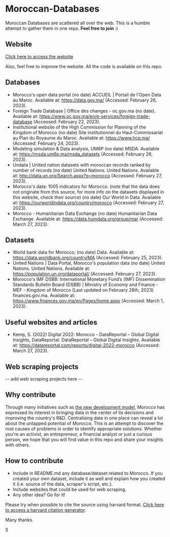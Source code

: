 # Moroccan-Databases

Moroccan Databases are scattered all over the web. This is a humble attempt to gather them in one repo. **Feel free to join** :)

## Website

[Click here to access the website](https://datamorocco.com/)

Also, feel free to improve the website. All the code is available on this repo.

## Databases

-   Morocco's open data portal (no date) ACCUEIL | Portail de l'Open Data au Maroc. Available at: https://data.gov.ma/ (Accessed: February 26, 2023).
-   Foreign Trade Database | Office des changes - oc.gov.ma (no date). Available at: https://www.oc.gov.ma/en/e-services/foreign-trade-database (Accessed: February 22, 2023).
-   Institutional website of the High Commission for Planning of the Kingdom of Morocco (no date) Site institutionnel du Haut-Commissariat au Plan du Royaume du Maroc. Available at: https://www.hcp.ma/ (Accessed: February 24, 2023).
-   Modeling simulation &amp; Data analysis, UM6P (no date) MSDA. Available at: https://msda.um6p.ma/msda_datasets (Accessed: February 26, 2023).
-   Undata | United nation datasets with moroccan records ranked by number of records (no date) United Nations. United Nations. Available at: http://data.un.org/Search.aspx?q=morocco (Accessed: February 27, 2023).
-   Morocco's data: 1005 indicators for Morocco. (note that the data does not originate from this source, for more info on the datasets displayed in this website, check their source) (no date) Our World in Data. Available at: https://ourworldindata.org/country/morocco (Accessed: February 27, 2023).
-   Morocco - Humanitarian Data Exchange (no date) Humanitarian Data Exchange. Available at: https://data.humdata.org/group/mar (Accessed: March 27, 2023).

## Datasets

-   World bank data for Morocco; (no date) Data. Available at: https://data.worldbank.org/country/MA (Accessed: February 25, 2023).
-   United Nations | Data Portal, Morocco's population data (no date) United Nations. United Nations. Available at: https://population.un.org/dataportal/ (Accessed: February 27, 2023).
-   Morocco's IMF DSBB: International Monetary Fund’s (IMF) Dissemination Standards Bulletin Board (DSBB) | Ministry of Economy and Finance - MEF - Kingdom of Morocco (Last updated on February 28th, 2023) finances.gov.ma. Available at: https://www.finances.gov.ma/en/Pages/home.aspx (Accessed: March 1, 2023).

## Useful websites and articles

-   Kemp, S. (2022) Digital 2022: Morocco - DataReportal – Global Digital Insights, DataReportal. DataReportal – Global Digital Insights. Available at: https://datareportal.com/reports/digital-2022-morocco (Accessed: March 27, 2023).

## Web scraping projects

-- add web scraping projects here --

## Why contribute

Through many initiatives such as [the new development model](https://www.hcp.ma/Nouveau-modele-de-developpement_r594.html), Morocco has expressed its interest in bringing data in the center of its decisions and improving the country's R&D. Centralising data in one place can reveal a lot about the untapped potential of Morocco. This is an attempt to discover the root causes of problems in order to identify appropriate solutions. Whether you're an activist, an entrepreneur, a financial analyst or just a curious person, we hope that you will find value in this repo and share your insights with others.

## How to contribute

-   Include in README.md any database/dataset related to Morocco. If you created your own dataset, include it as well and explain how you created it (i.e. source of the data, scraper's script, etc.).
-   Include websites that could be used for web scraping.
-   Any other idea? Go for it!

Please try when possible to cite the source using harvard format. [Click here to access a harvard citation generator](https://www.citethisforme.com/cite/website).

Many thanks.

S
